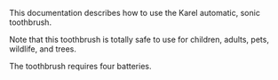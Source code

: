 This documentation describes how to use the Karel automatic, sonic toothbrush.

Note that this toothbrush is totally safe to use for children, adults, pets, wildlife, and trees. 

The toothbrush requires four batteries.